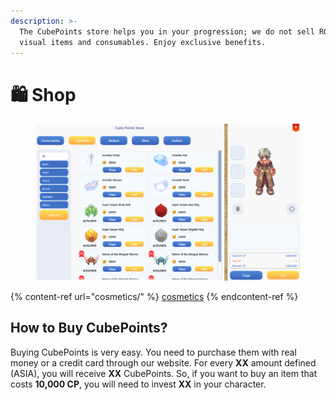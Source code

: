 ```yaml
---
description: >-
  The CubePoints store helps you in your progression; we do not sell ROPS, only
  visual items and consumables. Enjoy exclusive benefits.
---
```


# 🛍️ Shop

<figure><img src="../../.gitbook/assets/image.png" alt=""><figcaption></figcaption></figure>

{% content-ref url="cosmetics/" %}
[cosmetics](cosmetics/)
{% endcontent-ref %}

## **How to Buy CubePoints?**

Buying CubePoints is very easy. You need to purchase them with real money or a credit card through our website. For every **XX** amount defined (ASIA), you will receive **XX** CubePoints. So, if you want to buy an item that costs **10,000 CP**, you will need to invest **XX** in your character.
